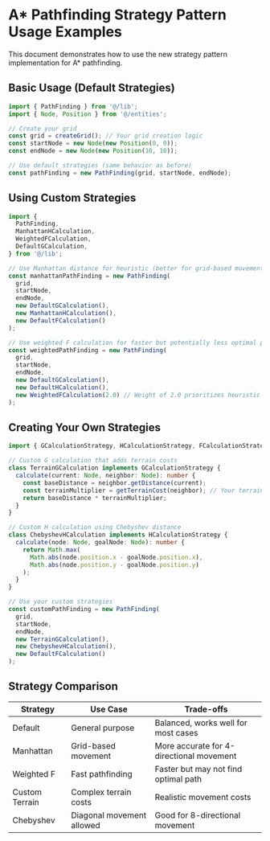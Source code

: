# A\* Pathfinding Strategy Pattern Usage Examples

This document demonstrates how to use the new strategy pattern implementation for A\* pathfinding.

## Basic Usage (Default Strategies)

```typescript
import { PathFinding } from '@/lib';
import { Node, Position } from '@/entities';

// Create your grid
const grid = createGrid(); // Your grid creation logic
const startNode = new Node(new Position(0, 0));
const endNode = new Node(new Position(10, 10));

// Use default strategies (same behavior as before)
const pathFinding = new PathFinding(grid, startNode, endNode);
```

## Using Custom Strategies

```typescript
import {
  PathFinding,
  ManhattanHCalculation,
  WeightedFCalculation,
  DefaultGCalculation,
} from '@/lib';

// Use Manhattan distance for heuristic (better for grid-based movement)
const manhattanPathFinding = new PathFinding(
  grid,
  startNode,
  endNode,
  new DefaultGCalculation(),
  new ManhattanHCalculation(),
  new DefaultFCalculation()
);

// Use weighted F calculation for faster but potentially less optimal paths
const weightedPathFinding = new PathFinding(
  grid,
  startNode,
  endNode,
  new DefaultGCalculation(),
  new DefaultHCalculation(),
  new WeightedFCalculation(2.0) // Weight of 2.0 prioritizes heuristic more
);
```

## Creating Your Own Strategies

```typescript
import { GCalculationStrategy, HCalculationStrategy, FCalculationStrategy } from '@/lib';

// Custom G calculation that adds terrain costs
class TerrainGCalculation implements GCalculationStrategy {
  calculate(current: Node, neighbor: Node): number {
    const baseDistance = neighbor.getDistance(current);
    const terrainMultiplier = getTerrainCost(neighbor); // Your terrain logic
    return baseDistance * terrainMultiplier;
  }
}

// Custom H calculation using Chebyshev distance
class ChebyshevHCalculation implements HCalculationStrategy {
  calculate(node: Node, goalNode: Node): number {
    return Math.max(
      Math.abs(node.position.x - goalNode.position.x),
      Math.abs(node.position.y - goalNode.position.y)
    );
  }
}

// Use your custom strategies
const customPathFinding = new PathFinding(
  grid,
  startNode,
  endNode,
  new TerrainGCalculation(),
  new ChebyshevHCalculation(),
  new DefaultFCalculation()
);
```

## Strategy Comparison

| Strategy       | Use Case                  | Trade-offs                               |
| -------------- | ------------------------- | ---------------------------------------- |
| Default        | General purpose           | Balanced, works well for most cases      |
| Manhattan      | Grid-based movement       | More accurate for 4-directional movement |
| Weighted F     | Fast pathfinding          | Faster but may not find optimal path     |
| Custom Terrain | Complex terrain costs     | Realistic movement costs                 |
| Chebyshev      | Diagonal movement allowed | Good for 8-directional movement          |
